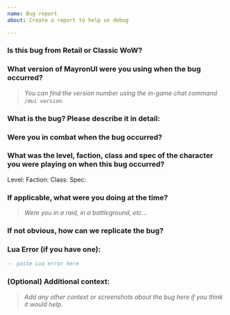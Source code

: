 ```yaml
---
name: Bug report
about: Create a report to help us debug

---
```

### Is this bug from Retail or Classic WoW?


### What version of MayronUI were you using when the bug occurred?
> *You can find the version number using the in-game chat command `/mui version`.*


### What is the bug? Please describe it in detail:


### Were you in combat when the bug occurred?


### What was the level, faction, class and spec of the character you were playing on when this bug occurred?
Level:
Faction:
Class:
Spec:

### If applicable, what were you doing at the time?
> *Were you in a raid, in a battleground, etc...*


### If not obvious, how can we replicate the bug?


### Lua Error (if you have one):
```lua
-- paste Lua error here
```

### (Optional) Additional context:
> *Add any other context or screenshots about the bug here if you think it would help.*

